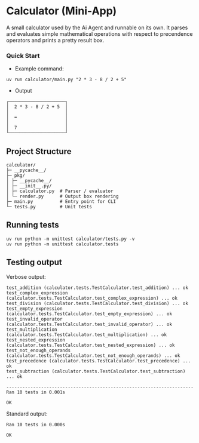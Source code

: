 # Calculator (Mini-App)
A small calculator used by the Ai Agent and runnable on its own. It parses and evaluates simple mathematical operations with respect to precendence operators and prints a pretty result box. 


### Quick Start
- Example command:
  
```uv run calculator/main.py "2 * 3 - 8 / 2 + 5"```

- Output
```
┌─────────────────────┐
│  2 * 3 - 8 / 2 + 5  │
│                     │
│  =                  │
│                     │
│  7                  │
└─────────────────────┘
```


## Project Structure
```
calculator/
├─ __pycache__/
├─ pkg/
│ ├─ __pycache__/
│ ├─ __init__.py/
│ ├─ calculator.py  # Parser / evaluator
│ └─ render.py      # Output box rendering
├─ main.py          # Entry point for CLI
└─ tests.py         # Unit tests
```

## Running tests
```
uv run python -m unittest calculator/tests.py -v
uv run python -m unittest calculator.tests

```
## Testing output
Verbose output:
```
test_addition (calculator.tests.TestCalculator.test_addition) ... ok
test_complex_expression (calculator.tests.TestCalculator.test_complex_expression) ... ok
test_division (calculator.tests.TestCalculator.test_division) ... ok
test_empty_expression (calculator.tests.TestCalculator.test_empty_expression) ... ok
test_invalid_operator (calculator.tests.TestCalculator.test_invalid_operator) ... ok
test_multiplication (calculator.tests.TestCalculator.test_multiplication) ... ok
test_nested_expression (calculator.tests.TestCalculator.test_nested_expression) ... ok
test_not_enough_operands (calculator.tests.TestCalculator.test_not_enough_operands) ... ok
test_precedence (calculator.tests.TestCalculator.test_precedence) ... ok
test_subtraction (calculator.tests.TestCalculator.test_subtraction) ... ok

----------------------------------------------------------------------
Ran 10 tests in 0.001s

OK
```

Standard output:
```
Ran 10 tests in 0.000s

OK
```